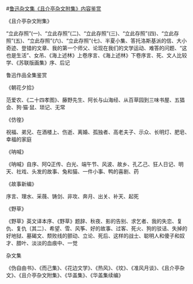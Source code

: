 #[鲁迅杂文集《且介亭杂文附集》内容鉴赏](https://www.vrrw.net/wx/10130.html)



《且介亭杂文附集》

“立此存照”(一)、“立此存照”(二)、“立此存照”(三)、“立此存照”(四)、“立此存照”(五)、“立此存照”(六)、“立此存照”(七)、半夏小集、答托洛斯基派的信、大小奇迹、登错的文章、我的第一个师父、论现在我们的文学运动、难答的问题、“这也是生活”、女吊、《海上述林》上卷序言、《海上述林》下卷序言、死、文人比较学、《苏联版画集》序、后记

鲁迅作品全集鉴赏

《朝花夕拾》

范爱农、《二十四孝图》、藤野先生、阿长与山海经、从百草园到三味书屋、五猖会、狗·猫·鼠、琐记、无常

《仿徨》

祝福、弟兄、在酒楼上、伤逝、离婚、孤独者、高老夫子、示众、长明灯、肥皂、幸福的家庭

《呐喊》

《呐喊》自序、阿Q正传、白光、端午节、风波、故乡、孔乙己、狂人日记、明天、社戏、头发的故事、兔和猫、一件小事、鸭的喜剧、药

《故事新编》

序言、理水、采薇、铸剑、非攻、奔月、出关、补天、起死

《野草》

《野草》英文译本序、《野草》题辞、秋夜、影的告别、求乞者、我的失恋、复仇、复仇〔其二〕、希望、雪、风筝、好的故事、过客、死火、狗的驳诘、失掉的好地狱、墓碣文、颓败线的颤动、立论、死后、这样的战士、聪明人和傻子和奴才、腊叶、淡淡的血痕中、一觉

杂文集

《伪自由书》、《而己集》、《花边文学》、《热风》、《坟》、《准风月谈》、《且介亭杂文》、《且介亭杂文附集》、《华盖集》、《华盖集续编》

